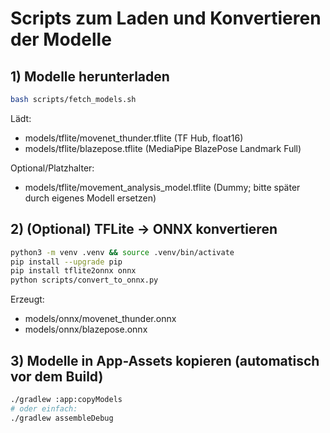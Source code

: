 # Scripts zum Laden und Konvertieren der Modelle

## 1) Modelle herunterladen
```bash
bash scripts/fetch_models.sh
```
Lädt:
- models/tflite/movenet_thunder.tflite (TF Hub, float16)
- models/tflite/blazepose.tflite (MediaPipe BlazePose Landmark Full)

Optional/Platzhalter:
- models/tflite/movement_analysis_model.tflite (Dummy; bitte später durch eigenes Modell ersetzen)

## 2) (Optional) TFLite -> ONNX konvertieren
```bash
python3 -m venv .venv && source .venv/bin/activate
pip install --upgrade pip
pip install tflite2onnx onnx
python scripts/convert_to_onnx.py
```
Erzeugt:
- models/onnx/movenet_thunder.onnx
- models/onnx/blazepose.onnx

## 3) Modelle in App-Assets kopieren (automatisch vor dem Build)
```bash
./gradlew :app:copyModels
# oder einfach:
./gradlew assembleDebug
```